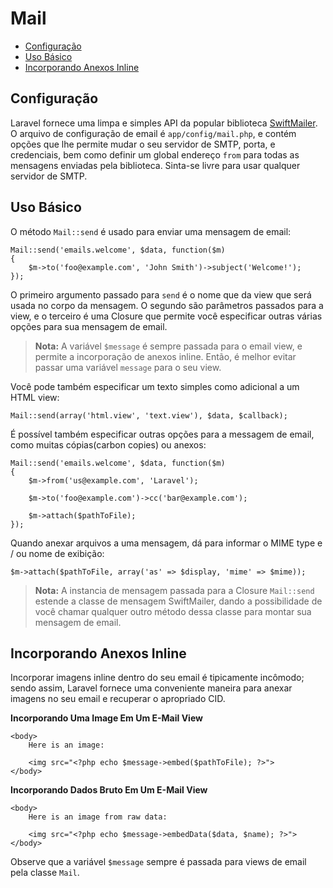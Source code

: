 # Mail

- [Configuração](#configuration)
- [Uso Básico](#basic-usage)
- [Incorporando Anexos Inline](#embedding-inline-attachments)

<a name="configuration"></a>
## Configuração

Laravel fornece uma limpa e simples API da popular biblioteca [SwiftMailer](http://swiftmailer.org). O arquivo de configuração de email é `app/config/mail.php`, e contém opções que lhe permite mudar o seu servidor de SMTP, porta, e credenciais, bem como definir um global endereço `from` para todas as mensagens enviadas pela biblioteca. Sinta-se livre para usar qualquer servidor de SMTP.

<a name="basic-usage"></a>
## Uso Básico

O método `Mail::send` é usado para enviar uma mensagem de email:

	Mail::send('emails.welcome', $data, function($m)
	{
		$m->to('foo@example.com', 'John Smith')->subject('Welcome!');
	});

O primeiro argumento passado para `send` é o nome que da view que será usada no corpo da mensagem. O segundo são parâmetros passados para a view, e o terceiro é uma Closure que permite você especificar outras várias opções para sua mensagem de email.

> **Nota:** A variável `$message` é sempre passada para o email view, e permite a incorporação de anexos inline. Então, é melhor evitar passar uma variável `message` para o seu view.

Você pode também especificar um texto simples como adicional a um HTML view:

	Mail::send(array('html.view', 'text.view'), $data, $callback);

É possível também especificar outras opções para a messagem de email, como muitas cópias(carbon copies) ou anexos:

	Mail::send('emails.welcome', $data, function($m)
	{
		$m->from('us@example.com', 'Laravel');

		$m->to('foo@example.com')->cc('bar@example.com');

		$m->attach($pathToFile);
	});

Quando anexar arquivos a uma mensagem, dá para informar o MIME type e / ou nome de exibição:

	$m->attach($pathToFile, array('as' => $display, 'mime' => $mime));

> **Nota:** A instancia de mensagem passada para a Closure `Mail::send` estende a classe de mensagem SwiftMailer, dando a possibilidade de você chamar qualquer outro método dessa classe para montar sua mensagem de email.

<a name="embedding-inline-attachments"></a>
## Incorporando Anexos Inline

Incorporar imagens inline dentro do seu email é tipicamente incômodo; sendo assim, Laravel fornece uma conveniente maneira para anexar imagens no seu email e recuperar o apropriado CID.

**Incorporando Uma Image Em Um E-Mail View**

	<body>
		Here is an image:

		<img src="<?php echo $message->embed($pathToFile); ?>">
	</body>

**Incorporando Dados Bruto Em Um E-Mail View**

	<body>
		Here is an image from raw data:

		<img src="<?php echo $message->embedData($data, $name); ?>">
	</body>

Observe que a variável `$message` sempre é passada para views de email pela classe `Mail`.
